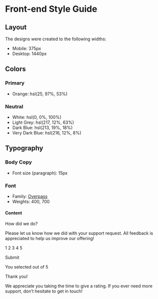 # Front-end Style Guide

## Layout

The designs were created to the following widths:

- Mobile: 375px
- Desktop: 1440px

## Colors

### Primary

- Orange: hsl(25, 97%, 53%)

### Neutral

- White: hsl(0, 0%, 100%)
- Light Grey: hsl(217, 12%, 63%)
- Dark Blue: hsl(213, 19%, 18%)
- Very Dark Blue: hsl(216, 12%, 8%)

## Typography

### Body Copy

- Font size (paragraph): 15px

### Font

- Family: [Overpass](https://fonts.google.com/specimen/Overpass)
- Weights: 400, 700

#### Content
<!-- Rating state start -->

  How did we do?

  Please let us know how we did with your support request. All feedback is appreciated 
  to help us improve our offering!

  1 2 3 4 5

  Submit

  <!-- Rating state end -->

  <!-- Thank you state start -->

  You selected <!-- Add rating here --> out of 5

  Thank you!

  We appreciate you taking the time to give a rating. If you ever need more support, 
  don’t hesitate to get in touch!

  <!-- Thank you state end -->
